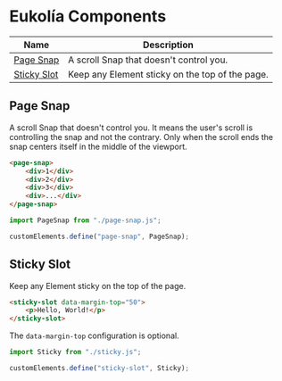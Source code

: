 # Eukolía Components
| Name | Description |
| ---  | --- |
| [Page Snap](#page-snap) | A scroll Snap that doesn't control you. |
| [Sticky Slot](#sticky-slot) | Keep any Element sticky on the top of the page. |

## Page Snap
A scroll Snap that doesn't control you.
It means the user's scroll is controlling the snap and not the contrary.
Only when the scroll ends the snap centers itself in the middle of the viewport.

```html
<page-snap>
    <div>1</div>
    <div>2</div>
    <div>3</div>
    <div>...</div>
</page-snap>
```

```javascript
import PageSnap from "./page-snap.js";

customElements.define("page-snap", PageSnap);
```

## Sticky Slot
Keep any Element sticky on the top of the page.

```html
<sticky-slot data-margin-top="50">
    <p>Hello, World!</p>
</sticky-slot>
```
The `data-margin-top` configuration is optional.

```javascript
import Sticky from "./sticky.js";

customElements.define("sticky-slot", Sticky);
```
